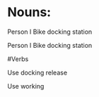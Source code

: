 # Nouns:

Person
I
Bike
docking station

Person
I
Bike
docking station

#Verbs

Use
docking
release

Use
working
